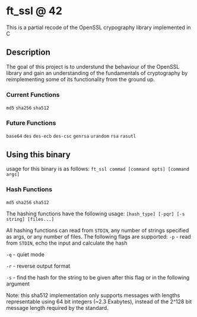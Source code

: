 # ft_ssl @ 42
This is a partial recode of the OpenSSL crypography library implemented in C

## Description
The goal of this project is to understund the behaviour of the OpenSSL library and gain an understanding of the fundamentals of cryptography by reimplementing some of its functionality from the ground up.

### Current Functions
`md5`
`sha256`
`sha512`

### Future Functions
`base64`
`des`
`des-ecb`
`des-csc`
`genrsa`
`urandom`
`rsa`
`rasutl`

## Using this binary
usage for this binary is as follows:
`ft_ssl commad [command opts] [command args]`

### Hash Functions
`md5`
`sha256`
`sha512`

The hashing functions have the following usage:
`[hash_type] [-pqr] [-s string] [files...]`

All hashing functions can read from `STDIN`, any number of strings specified as args, or any number of files.
The following flags are supported:
`-p` - read from `STDIN`, echo the input and calculate the hash

`-q` - quiet mode

`-r` - reverse output format

`-s` - find the hash for the string to be given after this flag or in the following argument

Note: this sha512 implementation only supports messages with lengths representable using 64 bit integers (~2.3 Exabytes), instead of the 2^128 bit message length required by the standard.